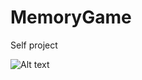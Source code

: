 MemoryGame
==========

Self project

![Alt text](/../screenshots/MemoryGame/MemoryGame/0.png?raw=true "Start Page")
